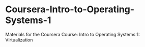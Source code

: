# Coursera-Intro-to-Operating-Systems-1
Materials for the Coursera Course: Intro to Operating Systems 1: Virtualization
